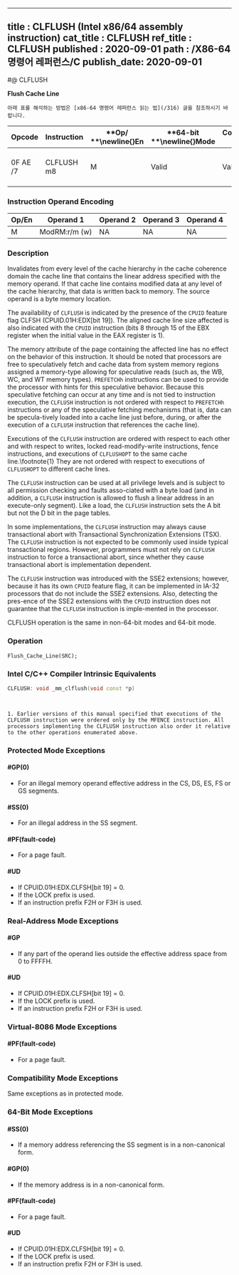 ----------------------------
title : CLFLUSH (Intel x86/64 assembly instruction)
cat_title : CLFLUSH
ref_title : CLFLUSH
published : 2020-09-01
path : /X86-64 명령어 레퍼런스/C
publish_date: 2020-09-01
----------------------------


#@ CLFLUSH

**Flush Cache Line**

```lec-info
아래 표를 해석하는 방법은 [x86-64 명령어 레퍼런스 읽는 법](/316) 글을 참조하시기 바랍니다.
```

|**Opcode**|**Instruction**|**Op/ **\newline{}**En**|**64-bit **\newline{}**Mode**|**Compat/**\newline{}**Leg Mode**|**Description**|
|----------|---------------|------------------------|-----------------------------|---------------------------------|---------------|
|0F AE /7|CLFLUSH m8|M|Valid|Valid|Flushes cache line containing m8.|
### Instruction Operand Encoding


|Op/En|Operand 1|Operand 2|Operand 3|Operand 4|
|-----|---------|---------|---------|---------|
|M|ModRM:r/m (w)|NA|NA|NA|
### Description


Invalidates from every level of the cache hierarchy in the cache coherence domain the cache line that contains the linear address specified with the memory operand. If that cache line contains modified data at any level of the cache hierarchy, that data is written back to memory. The source operand is a byte memory location.

The availability of `CLFLUSH` is indicated by the presence of the `CPUID` feature flag CLFSH (CPUID.01H:EDX[bit 19]). The aligned cache line size affected is also indicated with the `CPUID` instruction (bits 8 through 15 of the EBX register when the initial value in the EAX register is 1).

The memory attribute of the page containing the affected line has no effect on the behavior of this instruction. It should be noted that processors are free to speculatively fetch and cache data from system memory regions assigned a memory-type allowing for speculative reads (such as, the WB, WC, and WT memory types). `PREFETCHh` instructions can be used to provide the processor with hints for this speculative behavior. Because this speculative fetching can occur at any time and is not tied to instruction execution, the `CLFLUSH` instruction is not ordered with respect to `PREFETCHh` instructions or any of the speculative fetching mechanisms (that is, data can be specula-tively loaded into a cache line just before, during, or after the execution of a `CLFLUSH` instruction that references the cache line).

Executions of the `CLFLUSH` instruction are ordered with respect to each other and with respect to writes, locked read-modify-write instructions, fence instructions, and executions of `CLFLUSHOPT` to the same cache line.\footnote{1}  They are not ordered with respect to executions of `CLFLUSHOPT` to different cache lines.

The `CLFLUSH` instruction can be used at all privilege levels and is subject to all permission checking and faults asso-ciated with a byte load (and in addition, a `CLFLUSH` instruction is allowed to flush a linear address in an execute-only segment). Like a load, the `CLFLUSH` instruction sets the A bit but not the D bit in the page tables.

In some implementations, the `CLFLUSH` instruction may always cause transactional abort with Transactional Synchronization Extensions (TSX). The `CLFLUSH` instruction is not expected to be commonly used inside typical transactional regions. However, programmers must not rely on `CLFLUSH` instruction to force a transactional abort, since whether they cause transactional abort is implementation dependent.

The `CLFLUSH` instruction was introduced with the SSE2 extensions; however, because it has its own `CPUID` feature flag, it can be implemented in IA-32 processors that do not include the SSE2 extensions. Also, detecting the pres-ence of the SSE2 extensions with the `CPUID` instruction does not guarantee that the `CLFLUSH` instruction is imple-mented in the processor.

CLFLUSH operation is the same in non-64-bit modes and 64-bit mode.


### Operation

```info-verb
Flush_Cache_Line(SRC);
```

### Intel C/C++ Compiler Intrinsic Equivalents

```cpp
CLFLUSH: void _mm_clflush(void const *p)
```
```sidenote


1. Earlier versions of this manual specified that executions of the CLFLUSH instruction were ordered only by the MFENCE instruction. All processors implementing the CLFLUSH instruction also order it relative to the other operations enumerated above.
```
### Protected Mode Exceptions

#### #GP(0)
* For an illegal memory operand effective address in the CS, DS, ES, FS or GS segments.

#### #SS(0)
* For an illegal address in the SS segment. 

#### #PF(fault-code)
* For a page fault.

#### #UD
* If CPUID.01H:EDX.CLFSH[bit 19] = 0.
* If the LOCK prefix is used.
* If an instruction prefix F2H or F3H is used.

### Real-Address Mode Exceptions

#### #GP
* If any part of the operand lies outside the effective address space from 0 to FFFFH.

#### #UD
* If CPUID.01H:EDX.CLFSH[bit 19] = 0.
* If the LOCK prefix is used.
* If an instruction prefix F2H or F3H is used.

### Virtual-8086 Mode Exceptions

#### #PF(fault-code)
* For a page fault.

### Compatibility Mode Exceptions



Same exceptions as in protected mode.


### 64-Bit Mode Exceptions

#### #SS(0)
* If a memory address referencing the SS segment is in a non-canonical form.

#### #GP(0)
* If the memory address is in a non-canonical form.

#### #PF(fault-code)
* For a page fault.

#### #UD
* If CPUID.01H:EDX.CLFSH[bit 19] = 0.
* If the LOCK prefix is used.
* If an instruction prefix F2H or F3H is used.
